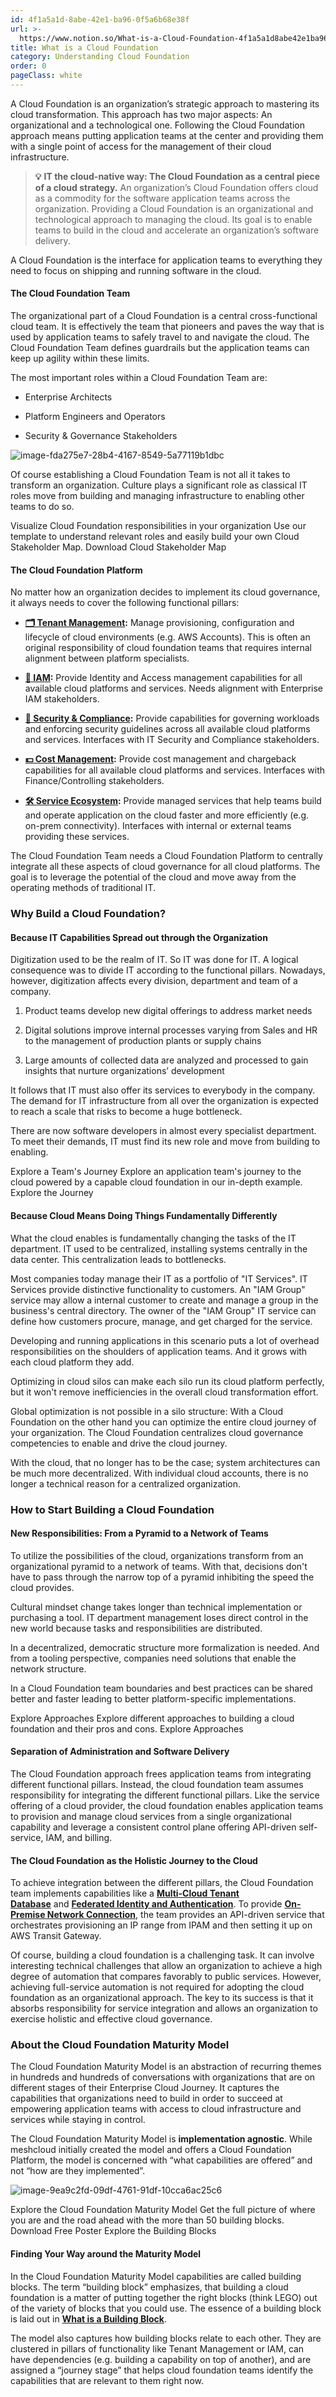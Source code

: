 ```yaml
---
id: 4f1a5a1d-8abe-42e1-ba96-0f5a6b68e38f
url: >-
  https://www.notion.so/What-is-a-Cloud-Foundation-4f1a5a1d8abe42e1ba960f5a6b68e38f
title: What is a Cloud Foundation
category: Understanding Cloud Foundation
order: 0
pageClass: white
---
```


A Cloud Foundation is an organization’s strategic approach to mastering its cloud transformation. This approach has two major aspects: An organizational and a technological one. Following the Cloud Foundation approach means putting application teams at the center and providing them with a single point of access for the management of their cloud infrastructure.

> **💡** **IT the cloud-native way: The Cloud Foundation as a central piece of a cloud strategy.**
> An organization’s Cloud Foundation offers cloud as a commodity for the software application teams across the organization.
> Providing a Cloud Foundation is an organizational and technological approach to managing the cloud. Its goal is to enable teams to build in the cloud and accelerate an organization’s software delivery. 

A Cloud Foundation is the interface for application teams to everything they need to focus on shipping and running software in the cloud.

#### The Cloud Foundation Team

The organizational part of a Cloud Foundation is a central cross-functional cloud team. It is effectively the team that pioneers and paves the way that is used by application teams to safely travel to and navigate the cloud. The Cloud Foundation Team defines guardrails but the application teams can keep up agility within these limits. 

The most important roles within a Cloud Foundation Team are: 

- Enterprise Architects

- Platform Engineers and Operators

- Security & Governance Stakeholders

![image-fda275e7-28b4-4167-8549-5a77119b1dbc](./fda275e7-28b4-4167-8549-5a77119b1dbc.webp)

Of course establishing a Cloud Foundation Team is not all it takes to transform an organization. Culture plays a significant role as classical IT roles move from building and managing infrastructure to enabling other teams to do so.

<!--notion-markdown-cms:raw-->
<CallToAction>
  <CtaHeader>Visualize Cloud Foundation responsibilities in your organization</CtaHeader>
  <CtaText>Use our template to understand relevant roles and easily build your own Cloud Stakeholder Map.</CtaText>
  <CtaButton class="btn-primary" url="https://www.meshcloud.io/cloudfoundation-stakeholder-map/">Download Cloud Stakeholder Map</CtaButton>
</CallToAction>

#### The Cloud Foundation Platform

No matter how an organization decides to implement its cloud governance, it always needs to cover the following functional pillars:

- [**🗂 Tenant Management**](https://cloudfoundation.meshcloud.io/maturity-model/tenant-management/)**:** Manage provisioning, configuration and lifecycle of cloud environments (e.g. AWS Accounts). This is often an original responsibility of cloud foundation teams that requires internal alignment between platform specialists.

- [**🔐 IAM**](https://cloudfoundation.meshcloud.io/maturity-model/iam/)**:** Provide Identity and Access management capabilities for all available cloud platforms and services. Needs alignment with Enterprise IAM stakeholders.

- [**🔖 Security & Compliance**](https://cloudfoundation.meshcloud.io/maturity-model/security-and-compliance/)**:** Provide capabilities for governing workloads and enforcing security guidelines across all available cloud platforms and services. Interfaces with IT Security and Compliance stakeholders.

- [**💵 Cost Management**](https://cloudfoundation.meshcloud.io/maturity-model/cost-management/)**:** Provide cost management and chargeback capabilities for all available cloud platforms and services. Interfaces with Finance/Controlling stakeholders.

- [**🛠 Service Ecosystem**](https://cloudfoundation.meshcloud.io/maturity-model/service-ecosystem/)**:** Provide managed services that help teams build and operate application on the cloud faster and more efficiently (e.g. on-prem connectivity). Interfaces with internal or external teams providing these services.

The Cloud Foundation Team needs a Cloud Foundation Platform to centrally integrate all these aspects of cloud governance for all cloud platforms. The goal is to leverage the potential of the cloud and move away from the operating methods of traditional IT.

### Why Build a Cloud Foundation?

#### Because IT Capabilities Spread out through the Organization

Digitization used to be the realm of IT. So IT was done for IT. A logical consequence was to divide IT according to the functional pillars. Nowadays, however, digitization affects every division, department and team of a company. 

1. Product teams develop new digital offerings to address market needs

1. Digital solutions improve internal processes varying from Sales and HR to the management of production plants or supply chains

1. Large amounts of collected data are analyzed and processed to gain insights that nurture organizations’ development

It follows that IT must also offer its services to everybody in the company. The demand for IT infrastructure from all over the organization is expected to reach a scale that risks to become a huge bottleneck.

There are now software developers in almost every specialist department. To meet their demands, IT must find its new role and move from building to enabling.

<!--notion-markdown-cms:raw-->
<CallToAction>
  <CtaHeader>Explore a Team's Journey</CtaHeader>
  <CtaText>Explore an application team's journey to the cloud powered by a capable cloud foundation in our in-depth example.</CtaText>
  <CtaButton class="btn-primary" url="https://cloudfoundation.meshcloud.io/understanding-cloud-foundation/why-build-a-cloud-foundation.html">Explore the Journey</CtaButton>
</CallToAction>



#### Because Cloud Means Doing Things Fundamentally Differently

What the cloud enables is fundamentally changing the tasks of the IT department. IT used to be centralized, installing systems centrally in the data center. This centralization leads to bottlenecks.

Most companies today manage their IT as a portfolio of "IT Services". IT Services provide distinctive functionality to customers. An "IAM Group" service may allow a internal customer to create and manage a group in the business's central directory. The owner of the "IAM Group" IT service can define how customers procure, manage, and get charged for the service.

Developing and running applications in this scenario puts a lot of overhead responsibilities on the shoulders of application teams. And it grows with each cloud platform they add.

Optimizing in cloud silos can make each silo run its cloud platform perfectly, but it won't remove inefficiencies in the overall cloud transformation effort.

Global optimization is not possible in a silo structure: With a Cloud Foundation on the other hand you can optimize the entire cloud journey of your organization. The Cloud Foundation centralizes cloud governance competencies to enable and drive the cloud journey.

With the cloud, that no longer has to be the case; system architectures can be much more decentralized. With individual cloud accounts, there is no longer a technical reason for a centralized organization.

### How to Start Building a Cloud Foundation

#### New Responsibilities: From a Pyramid to a Network of Teams

To utilize the possibilities of the cloud, organizations transform from an organizational pyramid to a network of teams. With that, decisions don't have to pass through the narrow top of a pyramid inhibiting the speed the cloud provides.

Cultural mindset change takes longer than technical implementation or purchasing a tool. IT department management loses direct control in the new world because tasks and responsibilities are distributed.

In a decentralized, democratic structure more formalization is needed. And from a tooling perspective, companies need solutions that enable the network structure.

In a Cloud Foundation team boundaries and best practices can be shared better and faster leading to better platform-specific implementations.

<!--notion-markdown-cms:raw-->
<CallToAction>
  <CtaHeader>Explore Approaches</CtaHeader>
  <CtaText>Explore different approaches to building a cloud foundation and their pros and cons.</CtaText>
  <CtaButton class="btn-primary" url="https://cloudfoundation.meshcloud.io/understanding-cloud-foundation/approaches-to-building-a-cloud-foundation.html">Explore Approaches</CtaButton>
</CallToAction>

#### Separation of Administration and Software Delivery

The Cloud Foundation approach frees application teams from integrating different functional pillars. Instead, the cloud foundation team assumes responsibility for integrating the different functional pillars. Like the service offering of a cloud provider, the cloud foundation enables application teams to provision and manage cloud services from a single organizational capability and leverage a consistent control plane offering API-driven self-service, IAM, and billing.

#### The Cloud Foundation as the Holistic Journey to the Cloud

To achieve integration between the different pillars, the Cloud Foundation team implements capabilities like a [**Multi-Cloud Tenant Database**](https://cloudfoundation.meshcloud.io/maturity-model/tenant-management/multi-cloud-tenant-database.html) and [**Federated Identity and Authentication**](https://cloudfoundation.meshcloud.io/maturity-model/iam/federated-identity-and-authentication.html). To provide [**On-Premise Network Connection**](https://cloudfoundation.meshcloud.io/maturity-model/service-ecosystem/on-premise-network-connection.html), the team provides an API-driven service that orchestrates provisioning an IP range from IPAM and then setting it up on AWS Transit Gateway.

Of course, building a cloud foundation is a challenging task. It can involve interesting technical challenges that allow an organization to achieve a high degree of automation that compares favorably to public services. However, achieving full-service automation is not required for adopting the cloud foundation as an organizational approach. The key to its success is that it absorbs responsibility for service integration and allows an organization to exercise holistic and effective cloud governance.

### About the Cloud Foundation Maturity Model

The Cloud Foundation Maturity Model is an abstraction of recurring themes in hundreds and hundreds of conversations with organizations that are on different stages of their Enterprise Cloud Journey. It captures the capabilities that organizations need to build in order to succeed at empowering application teams with access to cloud infrastructure and services while staying in control.

The Cloud Foundation Maturity Model is **implementation agnostic**. While meshcloud initially created the model and offers a Cloud Foundation Platform, the model is concerned with “what capabilities are offered” and not “how are they implemented”.

![image-9ea9c2fd-09df-4761-91df-10cca6ac25c6](./9ea9c2fd-09df-4761-91df-10cca6ac25c6.png)

<!--notion-markdown-cms:raw-->
<CallToAction>
  <CtaHeader>Explore the Cloud Foundation Maturity Model</CtaHeader>
  <CtaText>Get the full picture of where you are and the road ahead with the more than 50 building blocks.</CtaText>
  <CtaButton class="btn-primary" url="https://www.meshcloud.io/cloud-assessment-free-poster/#download">Download Free Poster</CtaButton>
	<CtaButton class="btn-secondary" url="https://cloudfoundation.meshcloud.io/maturity-model/">Explore the Building Blocks</CtaButton>
</CallToAction>

#### Finding Your Way around the Maturity Model

In the Cloud Foundation Maturity Model capabilities are called building blocks. The term “building block” emphasizes, that building a cloud foundation is a matter of putting together the right blocks (think LEGO) out of the variety of blocks that you could use. The essence of a building block is laid out in [**What is a Building Block**](https://cloudfoundation.meshcloud.io/understanding-cloud-foundation/what-is-a-building-block.html).

The model also captures how building blocks relate to each other. They are clustered in pillars of functionality like Tenant Management or IAM, can have dependencies (e.g. building a capability on top of another), and are assigned a “journey stage” that helps cloud foundation teams identify the capabilities that are relevant to them right now.

